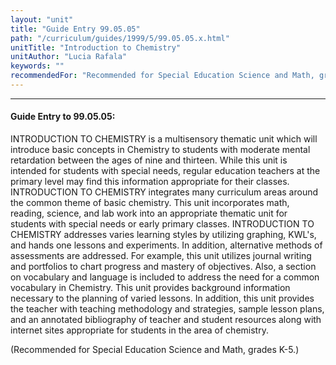 ```yaml
---
layout: "unit"
title: "Guide Entry 99.05.05"
path: "/curriculum/guides/1999/5/99.05.05.x.html"
unitTitle: "Introduction to Chemistry"
unitAuthor: "Lucia Rafala"
keywords: ""
recommendedFor: "Recommended for Special Education Science and Math, grades K-5."
---
```

<body>
<hr/>
<h4>
Guide Entry to 99.05.05:
</h4>
INTRODUCTION TO CHEMISTRY is a multisensory thematic unit which will introduce basic concepts in Chemistry to students with moderate mental retardation between the ages of nine and thirteen.  While this unit is intended for students with special needs, regular education teachers at the primary level may find this information appropriate for their classes.  INTRODUCTION TO CHEMISTRY integrates many curriculum areas around the common theme of basic chemistry.  This unit incorporates math, reading, science, and lab work into an appropriate thematic unit for students with special needs or early primary classes.  INTRODUCTION TO CHEMISTRY addresses varies learning styles by utilizing graphing, KWL's, and hands one lessons and experiments.  In addition, alternative methods of assessments are addressed.  For example, this unit utilizes journal writing and portfolios to chart progress and mastery of objectives.  Also, a section on vocabulary and language is included to address the need for a common vocabulary in Chemistry.   This unit provides background information necessary to the planning of varied lessons.  In addition, this unit provides the teacher with teaching methodology and strategies, sample lesson plans, and an annotated bibliography of teacher and student resources along with internet sites appropriate for students in the area of chemistry.
<p>
(Recommended for Special Education Science and Math, grades K-5.)
</p>
</body>
